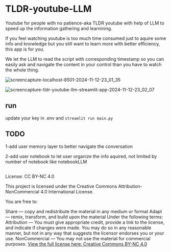 # TLDR-youtube-LLM
Youtube for people with no patience-aka TLDR youtube with help of LLM to speed up the information gathering and learnining.

If you feel watching youtube is too much time consumed just to aquire some info and knowledge but you still want to learn more with better efficiency, this app is for you. 

We let the LLM to read the script with corresponding timestamp so you can easily ask and navigate the content in your control than you have to watch the whole thing. 

![screencapture-localhost-8501-2024-11-12-23_01_35](https://github.com/user-attachments/assets/7b732c70-5cb1-4045-8578-c2898e652016)

![screencapture-tldr-youtube-llm-streamlit-app-2024-11-12-23_02_07](https://github.com/user-attachments/assets/f865c1e5-7f9d-4162-af61-e65aad75d307)


## run
update your key in .env and 
`streamlit run main.py`


## TODO

1-add user memory layer to better navigate the conversation

2-add user notebook to let user organize the info aquired, not limited by number of notebook like notebookLLM


##
License: CC BY-NC 4.0

This project is licensed under the Creative Commons Attribution-NonCommercial 4.0 International License.

You are free to:

Share — copy and redistribute the material in any medium or format
Adapt — remix, transform, and build upon the material
Under the following terms:
Attribution — You must give appropriate credit, provide a link to the license, and indicate if changes were made. You may do so in any reasonable manner, but not in any way that suggests the licensor endorses you or your use.
NonCommercial — You may not use the material for commercial purposes.
[View the full license here: Creative Commons BY-NC 4.0](https://creativecommons.org/licenses/by-nc/4.0/deed.en)
